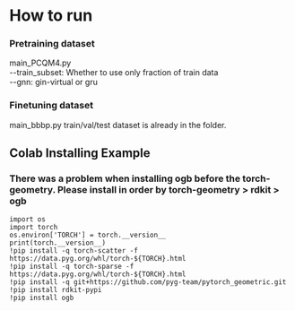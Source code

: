 # How to run

### Pretraining dataset
main_PCQM4.py   
--train_subset: Whether to use only fraction of train data  
--gnn: gin-virtual or gru  

### Finetuning dataset
main_bbbp.py
train/val/test dataset is already in the folder.

## Colab Installing Example
### There was a problem when installing ogb before the torch-geometry. Please install in order by torch-geometry > rdkit > ogb   
```
import os
import torch
os.environ['TORCH'] = torch.__version__
print(torch.__version__)
!pip install -q torch-scatter -f https://data.pyg.org/whl/torch-${TORCH}.html 
!pip install -q torch-sparse -f https://data.pyg.org/whl/torch-${TORCH}.html 
!pip install -q git+https://github.com/pyg-team/pytorch_geometric.git
!pip install rdkit-pypi
!pip install ogb
```

